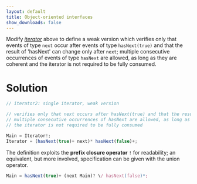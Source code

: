 ```yaml
---
layout: default
title: Object-oriented interfaces
show_downloads: false
---
```

Modify [*iterator*](ooi#single-iterator) above to define a weak version which
verifies only that events of type `next` occur after events of type `hasNext(true)` and
that the result of 'hasNext' can change only after `next`;
multiple consecutive occurrences of events of type `hasNext` are allowed, as long as they are coherent and
the iterator is not required to be fully consumed.

# Solution

```js 
// iterator2: single iterator, weak version

// verifies only that next occurs after hasNext(true) and that the result of hasNext can change only after next
// multiple consecutive occurrences of hasNext are allowed, as long as they are coherent
// the iterator is not required to be fully consumed

Main = Iterator!;
Iterator = (hasNext(true)+ next)* hasNext(false)+;
```
The definition exploits the **prefix closure operator** `!` for readability; an equivalent, but more involved, specification
can be given with the union operator.

```js 
Main = hasNext(true)+ (next Main)? \/ hasNext(false)*;
```

